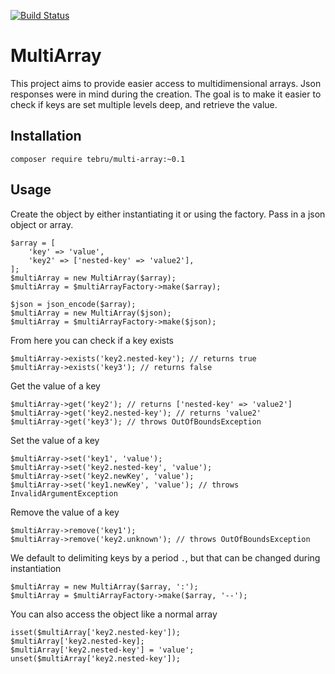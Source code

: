 [![Build Status](https://travis-ci.org/tebru/multi-array.svg?branch=master)](https://travis-ci.org/tebru/multi-array)

# MultiArray
This project aims to provide easier access to multidimensional arrays.  Json responses were in mind during the creation.  The goal is to make it easier to check if keys are set multiple levels deep, and retrieve the value.

## Installation

```
composer require tebru/multi-array:~0.1
```

## Usage
Create the object by either instantiating it or using the factory.  Pass in a json object or array.

```
$array = [
    'key' => 'value',
    'key2' => ['nested-key' => 'value2'],
];
$multiArray = new MultiArray($array);
$multiArray = $multiArrayFactory->make($array);

$json = json_encode($array);
$multiArray = new MultiArray($json);
$multiArray = $multiArrayFactory->make($json);
```

From here you can check if a key exists

```
$multiArray->exists('key2.nested-key'); // returns true
$multiArray->exists('key3'); // returns false
```

Get the value of a key

```
$multiArray->get('key2'); // returns ['nested-key' => 'value2']
$multiArray->get('key2.nested-key'); // returns 'value2'
$multiArray->get('key3'); // throws OutOfBoundsException
```

Set the value of a key

```
$multiArray->set('key1', 'value');
$multiArray->set('key2.nested-key', 'value');
$multiArray->set('key2.newKey', 'value');
$multiArray->set('key1.newKey', 'value'); // throws InvalidArgumentException
```

Remove the value of a key

```
$multiArray->remove('key1');
$multiArray->remove('key2.unknown'); // throws OutOfBoundsException
```

We default to delimiting keys by a period `.`, but that can be changed during instantiation

```
$multiArray = new MultiArray($array, ':');
$multiArray = $multiArrayFactory->make($array, '--');
```

You can also access the object like a normal array

```
isset($multiArray['key2.nested-key']);
$multiArray['key2.nested-key];
$multiArray['key2.nested-key'] = 'value';
unset($multiArray['key2.nested-key']);
```
